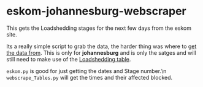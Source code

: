 # eskom-johannesburg-webscraper
This gets the Loadshedding stages for the next few days from the eskom site. 

Its a really simple script to grab the data, the harder thing was where to [get the data from](https://www.citypower.co.za/customers/Pages/Load_Shedding_Downloads.aspx).
This is only for **johannesburg** and is only the satges and will still need to make use of the [Loadshedding table](https://www.eskom.co.za/distribution/customer-service/outages/municipal-loadshedding-schedules/). 


``eskom.py`` is good for just getting the dates and Stage number.\n
``webscrape_Tables.py`` will get the times and their affected blocked. 

